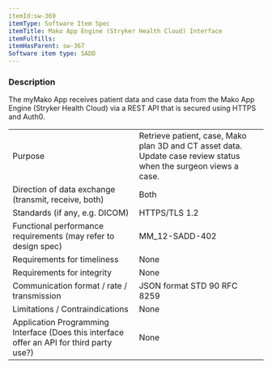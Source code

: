 ```yaml
---
itemId:sw-369
itemType: Software Item Spec
itemTitle: Mako App Engine (Stryker Health Cloud) Interface
itemFulfills: 
itemHasParent: sw-367
Software item type: SADD
---
```

### Description
The myMako App receives patient data and case data from the Mako App Engine (Stryker Health Cloud) via a REST API that is secured using HTTPS and Auth0.

|     |    |
|---------|--------------|
| Purpose | Retrieve patient, case, Mako plan 3D and CT asset data. Update case review status when the surgeon views a case. | 
| Direction of data exchange (transmit, receive, both) | Both | 
| Standards (if any, e.g. DICOM) | HTTPS/TLS 1.2 |
| Functional performance requirements (may refer to design spec) | MM_12-SADD-402 |
| Requirements for timeliness | None |
| Requirements for integrity | None |
| Communication format / rate / transmission  | JSON format STD 90 RFC 8259 |
| Limitations / Contraindications | None |
| Application Programming Interface (Does this interface offer an API for third party use?) | None |


 
